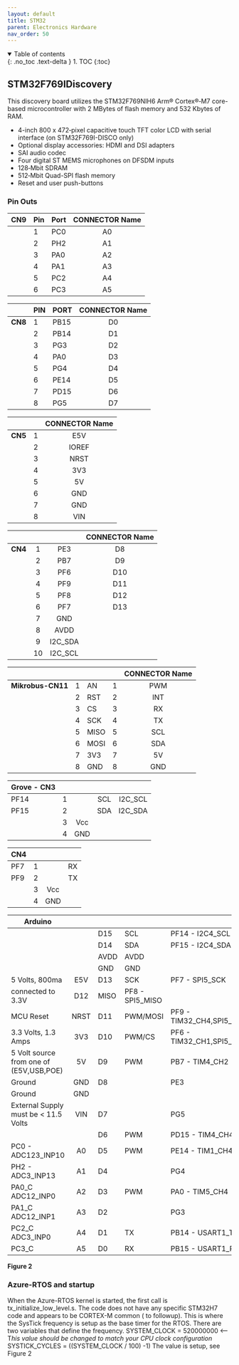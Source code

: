 ```yaml
---
layout: default
title: STM32
parent: Electronics Hardware
nav_order: 50
---
```




<details open markdown="block">
  <summary>
    Table of contents
  </summary>
  {: .no_toc .text-delta }
1. TOC
{:toc}
</details>




## STM32F769IDiscovery

This discovery board utilizes the STM32F769NIH6  Arm® Cortex®‑M7 core-based microcontroller with 2 MBytes of flash memory and 532 Kbytes of RAM.

- 4-inch 800 x 472‑pixel capacitive touch TFT color LCD with serial interface (on STM32F769I-DISCO only)
- Optional display accessories: HDMI and DSI adapters
- SAI audio codec
- Four digital ST MEMS microphones on DFSDM inputs
- 128‑Mbit SDRAM
- 512‑Mbit Quad-SPI flash memory
- Reset and user push-buttons

### Pin Outs

| CN9  | Pin  | Port | CONNECTOR Name |
| :--- | :--- | :--- | :------------: |
|      | 1    | PC0  |       A0       |
|      | 2    | PH2  |       A1       |
|      | 3    | PA0  |       A2       |
|      | 4    | PA1  |       A3       |
|      | 5    | PC2  |       A4       |
|      | 6    | PC3  |       A5       |

|         | PIN  | PORT | CONNECTOR Name |
| ------- | ---- | ---- | :------------: |
| **CN8** | 1    | PB15 |       D0       |
|         | 2    | PB14 |       D1       |
|         | 3    | PG3  |       D2       |
|         | 4    | PA0  |       D3       |
|         | 5    | PG4  |       D4       |
|         | 6    | PE14 |       D5       |
|         | 7    | PD15 |       D6       |
|         | 8    | PG5  |       D7       |

|         |      | CONNECTOR Name |
| ------- | :--: | :------------: |
| **CN5** |  1   |      E5V       |
|         |  2   |     IOREF      |
|         |  3   |      NRST      |
|         |  4   |      3V3       |
|         |  5   |       5V       |
|         |  6   |      GND       |
|         |  7   |      GND       |
|         |  8   |      VIN       |

|         |      |         | CONNECTOR Name |
| ------- | :--: | :-----: | :------------: |
| **CN4** |  1   |   PE3   |       D8       |
|         |  2   |   PB7   |       D9       |
|         |  3   |   PF6   |      D10       |
|         |  4   |   PF9   |      D11       |
|         |  5   |   PF8   |      D12       |
|         |  6   |   PF7   |      D13       |
|         |  7   |   GND   |                |
|         |  8   |  AVDD   |                |
|         |  9   | I2C_SDA |                |
|         |  10  | I2C_SCL |                |

|                   |      |      |      | CONNECTOR Name |
| :---------------: | :--: | ---- | :--: | :------------: |
| **Mikrobus-CN11** |  1   | AN   |  1   |      PWM       |
|                   |  2   | RST  |  2   |      INT       |
|                   |  3   | CS   |  3   |       RX       |
|                   |  4   | SCK  |  4   |       TX       |
|                   |  5   | MISO |  5   |      SCL       |
|                   |  6   | MOSI |  6   |      SDA       |
|                   |  7   | 3V3  |  7   |       5V       |
|                   |  8   | GND  |  8   |      GND       |

| Grove - CN3 |      |      |      |         |
| ----------- | :--: | :--: | :--: | :-----: |
| PF14        |  1   |      | SCL  | I2C_SCL |
| PF15        |  2   |      | SDA  | I2C_SDA |
|             |  3   | Vcc  |      |         |
|             |  4   | GND  |      |         |

| CN4  |      |      |      |
| ---- | :--: | :--: | :--: |
| PF7  |  1   |      |  RX  |
| PF9  |  2   |      |  TX  |
|      |  3   | Vcc  |      |
|      |  4   | GND  |      |

| Arduino                                 |      |      |                 |                           |      |
| --------------------------------------- | :--: | :--- | :-------------- | :------------------------ | ---- |
|                                         |      | D15  | SCL             | PF14 - I2C4_SCL           |      |
|                                         |      | D14  | SDA             | PF15 - I2C4_SDA           |      |
|                                         |      | AVDD | AVDD            |                           |      |
|                                         |      | GND  | GND             |                           |      |
| 5 Volts, 800ma                          | E5V  | D13  | SCK             | PF7 - SPI5_SCK            |      |
| connected to  3.3V                      | D12  | MISO | PF8 - SPI5_MISO |                           |      |
| MCU Reset                               | NRST | D11  | PWM/MOSI        | PF9 - TIM32_CH4,SPI5_MOSI |      |
| 3.3 Volts, 1.3 Amps                     | 3V3  | D10  | PWM/CS          | PF6 - TIM32_CH1,SPI5_NSS  |      |
| 5 Volt source from one of (E5V,USB,POE) |  5V  | D9   | PWM             | PB7 - TIM4_CH2            |      |
| Ground                                  | GND  | D8   |                 | PE3                       |      |
| Ground                                  | GND  |      |                 |                           |      |
| External Supply must be < 11.5 Volts    | VIN  | D7   |                 | PG5                       |      |
|                                         |      | D6   | PWM             | PD15 - TIM4_CH4           |      |
| PC0 - ADC123_INP10                      |  A0  | D5   | PWM             | PE14 - TIM1_CH4           |      |
| PH2 - ADC3_INP13                        |  A1  | D4   |                 | PG4                       |      |
| PA0_C ADC12_INP0                        |  A2  | D3   | PWM             | PA0 - TIM5_CH4            |      |
| PA1_C ADC12_INP1                        |  A3  | D2   |                 | PG3                       |      |
| PC2_C ADC3_INP0                         |  A4  | D1   | TX              | PB14 - USART1_TX          |      |
| PC3_C                                   |  A5  | D0   | RX              | PB15 - USART1_RX          |      |



























**Figure 2**

### Azure-RTOS and startup

When the Azure-RTOS kernel is started, the first call is tx_initialize_low_level.s. The code does not have any specific STM32H7 code and appears to be CORTEX-M common ( to followup). This is where the SysTick frequency is setup as the base timer for the RTOS. There are two variables that define the frequency. SYSTEM_CLOCK = 520000000 <-- T*his value should be changed to match your CPU clock configuration* SYSTICK_CYCLES = ((SYSTEM_CLOCK / 100) -1) The value is setup, see Figure 2

 

 
